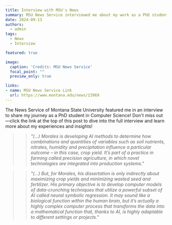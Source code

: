 ```yaml
---
title: Interview with MSU's News  
summary: MSU News Service interviewed me about my work as a PhD student
date: 2024-09-13
authors:
  - admin
tags:
  - News
  - Interview

featured: true

image:
  caption: 'Credits: MSU News Service'
  focal_point: ""
  preview_only: true

links:
- name: MSU News Service Link
  url: https://www.montana.edu/news/23969
---
```


The News Service of Montana State University featured me in an interview to share my journey as a PhD student in 
Computer Science! 
Don't miss out—click the link at the top of this post to dive into the full interview and learn more about my experiences and insights!


> <blockquote style="font-style: italic; ;">
> "(...) Morales is developing AI methods to determine how combinations and quantities of variables such as soil nutrients, nitrates, humidity and precipitation influence a particular outcome – in this case, crop yield. It’s part of a practice in farming called precision agriculture, in which novel technologies are integrated into production systems."
> </blockquote>


> <blockquote style="font-style: italic; ;">
> "(...) But, for Morales, his dissertation is only indirectly about maximizing crop yields and minimizing wasted seed and fertilizer. His primary objective is to develop computer models of data-crunching techniques that utilize a powerful subset of AI called neural symbolic regression. It may sound like a biological function within the human brain, but it’s actually a highly complex computer process that transforms the data into a mathematical function that, thanks to AI, is highly adaptable to different settings or projects."
> </blockquote>